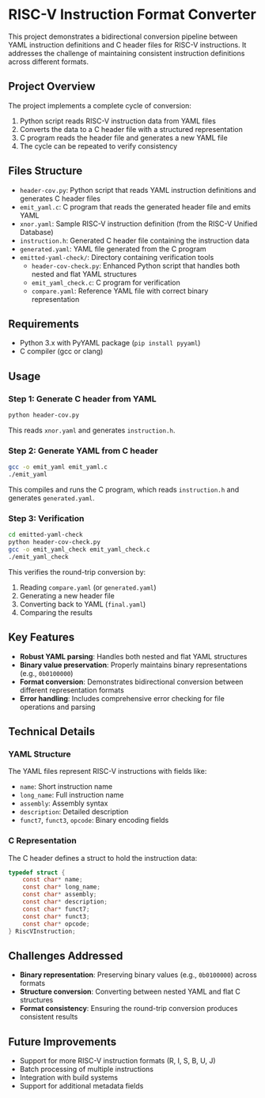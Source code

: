 # RISC-V Instruction Format Converter

This project demonstrates a bidirectional conversion pipeline between YAML instruction definitions and C header files for RISC-V instructions. It addresses the challenge of maintaining consistent instruction definitions across different formats.

## Project Overview

The project implements a complete cycle of conversion:
1. Python script reads RISC-V instruction data from YAML files
2. Converts the data to a C header file with a structured representation
3. C program reads the header file and generates a new YAML file
4. The cycle can be repeated to verify consistency

## Files Structure

- `header-cov.py`: Python script that reads YAML instruction definitions and generates C header files
- `emit_yaml.c`: C program that reads the generated header file and emits YAML
- `xnor.yaml`: Sample RISC-V instruction definition (from the RISC-V Unified Database)
- `instruction.h`: Generated C header file containing the instruction data
- `generated.yaml`: YAML file generated from the C program
- `emitted-yaml-check/`: Directory containing verification tools
  - `header-cov-check.py`: Enhanced Python script that handles both nested and flat YAML structures
  - `emit_yaml_check.c`: C program for verification
  - `compare.yaml`: Reference YAML file with correct binary representation

## Requirements

- Python 3.x with PyYAML package (`pip install pyyaml`)
- C compiler (gcc or clang)

## Usage

### Step 1: Generate C header from YAML

```bash
python header-cov.py
```

This reads `xnor.yaml` and generates `instruction.h`.

### Step 2: Generate YAML from C header

```bash
gcc -o emit_yaml emit_yaml.c
./emit_yaml
```

This compiles and runs the C program, which reads `instruction.h` and generates `generated.yaml`.

### Step 3: Verification

```bash
cd emitted-yaml-check
python header-cov-check.py
gcc -o emit_yaml_check emit_yaml_check.c
./emit_yaml_check
```

This verifies the round-trip conversion by:
1. Reading `compare.yaml` (or `generated.yaml`)
2. Generating a new header file
3. Converting back to YAML (`final.yaml`)
4. Comparing the results

## Key Features

- **Robust YAML parsing**: Handles both nested and flat YAML structures
- **Binary value preservation**: Properly maintains binary representations (e.g., `0b0100000`)
- **Format conversion**: Demonstrates bidirectional conversion between different representation formats
- **Error handling**: Includes comprehensive error checking for file operations and parsing

## Technical Details

### YAML Structure

The YAML files represent RISC-V instructions with fields like:
- `name`: Short instruction name
- `long_name`: Full instruction name
- `assembly`: Assembly syntax
- `description`: Detailed description
- `funct7`, `funct3`, `opcode`: Binary encoding fields

### C Representation

The C header defines a struct to hold the instruction data:

```c
typedef struct {
    const char* name;
    const char* long_name;
    const char* assembly;
    const char* description;
    const char* funct7;
    const char* funct3;
    const char* opcode;
} RiscVInstruction;
```

## Challenges Addressed

- **Binary representation**: Preserving binary values (e.g., `0b0100000`) across formats
- **Structure conversion**: Converting between nested YAML and flat C structures
- **Format consistency**: Ensuring the round-trip conversion produces consistent results

## Future Improvements

- Support for more RISC-V instruction formats (R, I, S, B, U, J)
- Batch processing of multiple instructions
- Integration with build systems
- Support for additional metadata fields


